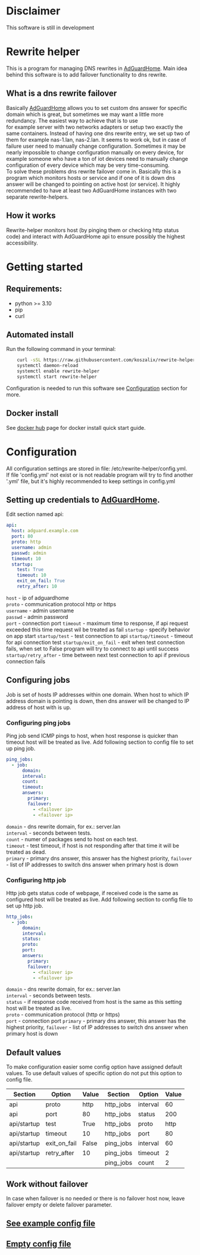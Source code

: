 # Disclaimer
This software is still in development

# Rewrite helper
This is a program for managing DNS rewrites in [AdGuardHome](https://github.com/AdguardTeam/AdGuardHome). Main idea 
behind this software is to add failover functionality to dns rewrite.

## What is a dns rewrite failover
Basically [AdGuardHome](https://github.com/AdguardTeam/AdGuardHome) allows you to set custom dns answer for specific 
domain which is great, but sometimes we may want a little more redundancy. The easiest way to achieve that is to use  
for example server with two networks adapters or setup two exactly the same containers. Instead of having one dns 
rewrite entry, we set up two of them for example nas-1.lan, nas-2.lan. It seems to work ok, but in case of failure user 
need to manually change configuration. Sometimes it may be nearly impossible to change configuration manually on every
device, for example someone who have a ton of iot devices need to manually change configuration of every device which 
may be very time-consuming.  
To solve these problems dns rewrite failover come in. Basically this is a program which monitors hosts or service and if 
one of it is down dns answer will be changed to pointing on active host (or service). It highly recommended to have at 
least two AdGuardHome instances with two separate rewrite-helpers.

## How it works
Rewrite-helper monitors host (by pinging them or checking http status code) and interact with AdGuardHome api to ensure 
possibly the highest accessibility.


# Getting started

## Requirements:
 - python >= 3.10
 - pip
 - curl

## Automated install
Run the following command  in your terminal:
```sh
    curl -sSL https://raw.githubusercontent.com/koszalix/rewrite-helper/main/install.sh | sh
    systemctl daemon-reload
    systemctl enable rewrite-helper
    systemctl start rewrite-helper
```
Configuration is needed to run this software see [Configuration](#Configuration) section for more.

## Docker install
See [docker hub](https://hub.docker.com/repository/docker/koszalix/rewrite-helper#Quickstart) page for docker install quick start guide.

# Configuration
All configuration settings are stored in file: /etc/rewrite-helper/config.yml.    
If file 'config.yml' not exist or is not readable program will try to find
another '.yml' file, but it's highly recommended to keep settings in config.yml  

## Setting up credentials to [AdGuardHome](https://github.com/AdguardTeam/AdGuardHome).
Edit section named api:
```yaml
api:
  host: adguard.example.com
  port: 80
  proto: http
  username: admin
  passwd: admin
  timeout: 10
  startup:
    test: True
    timeout: 10
    exit_on_fail: True
    retry_after: 10

```
`host` - ip of adguardhome  
`proto` - communication protocol http or https  
`username` - admin username  
`passwd` - admin password  
`port` - connection port
`timeout` - maximum time to response, if api request exceeded this time request wil be treated as fail
`startup` - specify behavior on app start
`startup/test` - test connection to api 
`startup/timeout` - timeout for api connection test
`startup/exit_on_fail` - exit when test connection fails, when set to False program will try to connect to api until 
success
`startup/retry_after` - time between next test connection to api if previous connection fails
## Configuring jobs
Job is set of hosts IP addresses within one domain. When host to which IP address domain is pointing is down, then dns
answer will be changed to IP address of host with is up. 
### Configuring ping jobs
Ping job send ICMP pings to host, when host response is quicker than timeout host will be treated as live. Add following 
section to config file to set up ping job.
```yaml
ping_jobs:
  - job:
      domain: 
      interval: 
      count: 
      timeout: 
      answers:
        primary: 
        failover:
          - <failover ip>
          - <failover ip>
```
`domain` - dns rewrite domain, for ex.: server.lan  
`interval` - seconds between tests.  
`count` - numer of packages send to host on each test.  
`timeout` - test timeout, if host is not responding after that time it will be treated as dead.  
`primary` - primary dns answer, this answer has the highest priority, 
`failover` - list of IP addresses to switch dns answer when primary host is down  

### Configuring http job
Http job gets status code of webpage, if received code is the same as configured host will be treated as live. 
Add following section to config file to set up http job. 
```yaml
http_jobs:
  - job:
      domain: 
      interval: 
      status: 
      proto: 
      port:
      answers:
        primary: 
        failover:
          - <failover ip>
          - <failover ip>
```
`domain` - dns rewrite domain, for ex.: server.lan  
`interval` - seconds between tests.  
`status` - if response code received from host is the same as this setting host will be treated as live.  
`proto` - communication protocol (http or https)  
`port` - connection port
`primary` - primary dns answer, this answer has the highest priority, 
`failover` - list of IP addresses to switch dns answer when primary host is down  

## Default values
To make configuration easier some config option have assigned default values. To use default values of specific option
do not put this option to config file.

| Section     | Option       | Value | Section   | Option   | Value |
|-------------|--------------|-------|-----------|----------|-------|
| api         | proto        | http  | http_jobs | interval | 60    |
| api         | port         | 80    | http_jobs | status   | 200   |
| api/startup | test         | True  | http_jobs | proto    | http  |
| api/startup | timeout      | 10    | http_jobs | port     | 80    |
| api/startup | exit_on_fail | False | ping_jobs | interval | 60    |
| api/startup | retry_after  | 10    | ping_jobs | timeout  | 2     |
|             |              |       | ping_jobs | count    | 2     |
 

## Work without failover
In case when failover is no needed or there is no failover host now, leave failover empty or delete failover parameter.

## [See example config file](https://github.com/koszalix/rewrite-helper/blob/main/templates/example_config.yml)
## [Empty config file](https://github.com/koszalix/rewrite-helper/blob/main/templates/config_clear.yml)



